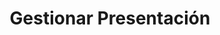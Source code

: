 ---
title: Gestionar Presentación
type: docs
weight: 10
url: /es/python-net/manage-presentation/
---
